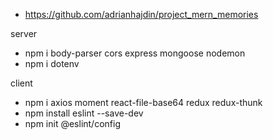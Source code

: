 
- https://github.com/adrianhajdin/project_mern_memories

server
- npm i body-parser cors express mongoose nodemon
- npm i dotenv

client
- npm i axios moment react-file-base64 redux redux-thunk
- npm install eslint --save-dev
- npm init @eslint/config